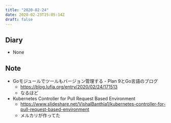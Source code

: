 ```yaml
---
title: "2020-02-24"
date: 2020-02-23T15:05:14Z
draft: false
---
```


## Diary

* None

## Note

* Goモジュールでツールもバージョン管理する - Plan 9とGo言語のブログ
  * https://blog.lufia.org/entry/2020/02/24/171513
  * なるほど
* Kubernetes Controller for Pull Request Based Environment
  * https://www.slideshare.net/VishalBanthia1/kubernetes-controller-for-pull-request-based-environment
  * メルカリが作ってた
